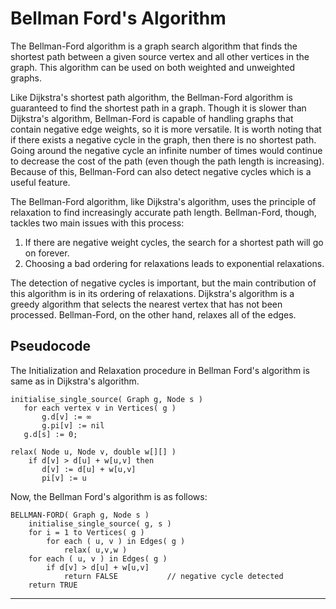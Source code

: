 # Bellman Ford's Algorithm

The Bellman-Ford algorithm is a graph search algorithm that finds the shortest path between a given source vertex and all other vertices in the graph. This algorithm can be used on both weighted and unweighted graphs.

Like Dijkstra's shortest path algorithm, the Bellman-Ford algorithm is guaranteed to find the shortest path in a graph. Though it is slower than Dijkstra's algorithm, Bellman-Ford is capable of handling graphs that contain negative edge weights, so it is more versatile. It is worth noting that if there exists a negative cycle in the graph, then there is no shortest path. Going around the negative cycle an infinite number of times would continue to decrease the cost of the path (even though the path length is increasing). Because of this, Bellman-Ford can also detect negative cycles which is a useful feature.

The Bellman-Ford algorithm, like Dijkstra's algorithm, uses the principle of relaxation to find increasingly accurate path length. Bellman-Ford, though, tackles two main issues with this process:

1. If there are negative weight cycles, the search for a shortest path will go on forever.
2. Choosing a bad ordering for relaxations leads to exponential relaxations.

The detection of negative cycles is important, but the main contribution of this algorithm is in its ordering of relaxations. Dijkstra's algorithm is a greedy algorithm that selects the nearest vertex that has not been processed. Bellman-Ford, on the other hand, relaxes all of the edges.

## Pseudocode

The Initialization and Relaxation procedure in Bellman Ford's algorithm is same as in Dijkstra's algorithm.

```
initialise_single_source( Graph g, Node s )
   for each vertex v in Vertices( g )
       g.d[v] := ∞
       g.pi[v] := nil
   g.d[s] := 0;
```

```
relax( Node u, Node v, double w[][] )
    if d[v] > d[u] + w[u,v] then
       d[v] := d[u] + w[u,v]
       pi[v] := u
```

Now, the Bellman Ford's algorithm is as follows:

```
BELLMAN-FORD( Graph g, Node s )
    initialise_single_source( g, s )
    for i = 1 to Vertices( g )
        for each ( u, v ) in Edges( g )
            relax( u,v,w )
    for each ( u, v ) in Edges( g )
        if d[v] > d[u] + w[u,v]
            return FALSE           // negative cycle detected
    return TRUE
```

---